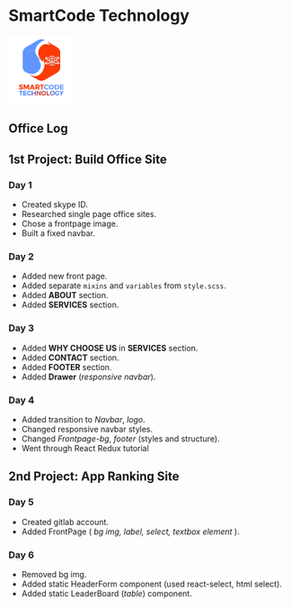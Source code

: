 # SmartCode Technology
<img src="logo1.png" alt="logo" height="120">

## Office Log

## **1st Project:** Build Office Site

### Day 1
* Created skype ID.
* Researched single page office sites.
* Chose a frontpage image.
* Built a fixed navbar.

### Day 2
* Added new front page.
* Added separate `mixins` and `variables` from `style.scss`.
* Added **ABOUT** section.
* Added **SERVICES** section.

### Day 3
* Added **WHY CHOOSE US** in **SERVICES** section.
* Added **CONTACT** section.  
* Added **FOOTER** section.
* Added **Drawer** (*responsive navbar*). 

### Day 4 
* Added transition to *Navbar*, *logo*.
* Changed responsive navbar styles.
* Changed *Frontpage-bg*, *footer* (styles and structure).
* Went through React Redux tutorial


## **2nd Project:** App Ranking Site

### Day 5
* Created gitlab account.
* Added FrontPage ( *bg img, label, select, textbox element* ).

### Day 6
* Removed bg img.
* Added static HeaderForm component (used react-select, html select). 
* Added static LeaderBoard (*table*) component.

